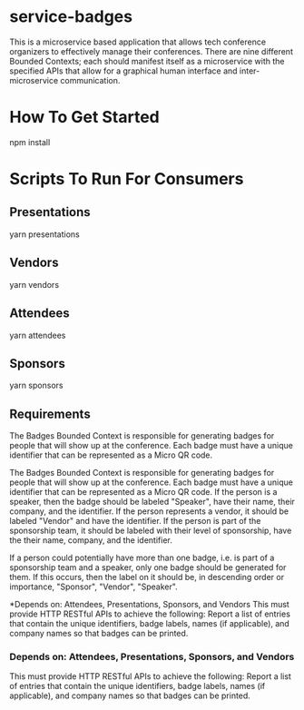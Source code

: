# service-badges

This is a microservice based application that allows tech conference organizers to effectively manage their conferences. There are nine different Bounded Contexts; each should manifest itself as a microservice with the specified APIs that allow for a graphical human interface and inter-microservice communication.

# How To Get Started

npm install

# Scripts To Run For Consumers

## Presentations

yarn presentations

## Vendors

yarn vendors

## Attendees

yarn attendees

## Sponsors

yarn sponsors

## Requirements

The Badges Bounded Context is responsible for generating badges for people that will show up at the conference. Each badge must have a unique identifier that can be represented as a Micro QR code.

The Badges Bounded Context is responsible for generating badges for people that will show up at the conference. Each badge must have a unique identifier that can be represented as a Micro QR code. If the person is a speaker, then the badge should be labeled "Speaker", have their name, their company, and the identifier. If the person represents a vendor, it should be labeled "Vendor" and have the identifier. If the person is part of the sponsorship team, it should be labeled with their level of sponsorship, have the their name, company, and the identifier.

If a person could potentially have more than one badge, i.e. is part of a sponsorship team and a speaker, only one badge should be generated for them. If this occurs, then the label on it should be, in descending order or importance, "Sponsor", "Vendor", "Speaker".

\*Depends on: Attendees, Presentations, Sponsors, and Vendors
This must provide HTTP RESTful APIs to achieve the following:
Report a list of entries that contain the unique identifiers, badge labels, names (if applicable), and company names so that badges can be printed.

### Depends on: Attendees, Presentations, Sponsors, and Vendors

This must provide HTTP RESTful APIs to achieve the following:
Report a list of entries that contain the unique identifiers, badge labels, names (if applicable), and company names so that badges can be printed.
